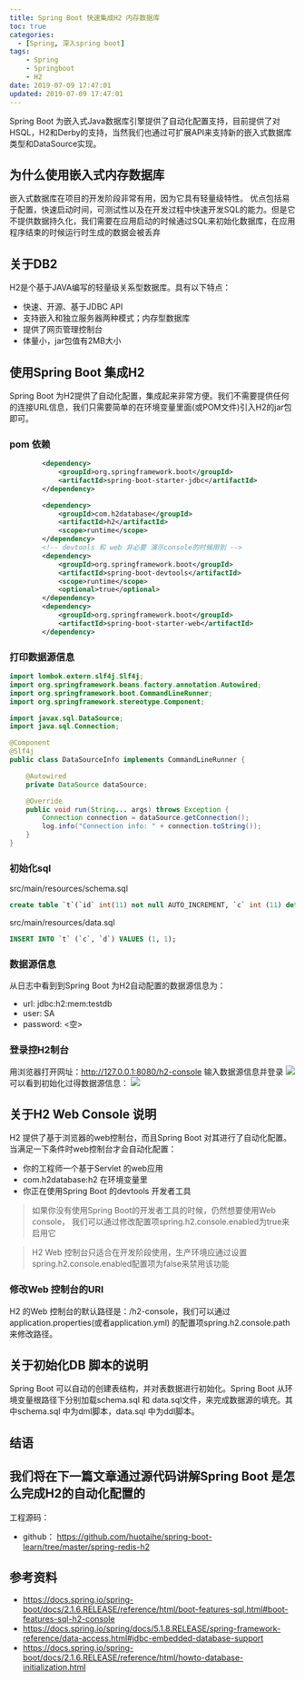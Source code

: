 ```yaml
---
title: Spring Boot 快速集成H2 内存数据库
toc: true
categories:
  - [Spring, 深入spring boot]
tags:
    - Spring 
    - Springboot 
    - H2 
date: 2019-07-09 17:47:01
updated: 2019-07-09 17:47:01
---
```


Spring Boot 为嵌入式Java数据库引擎提供了自动化配置支持，目前提供了对HSQL，H2和Derby的支持，当然我们也通过可扩展API来支持新的嵌入式数据库类型和DataSource实现。
## 为什么使用嵌入式内存数据库
嵌入式数据库在项目的开发阶段非常有用，因为它具有轻量级特性。 优点包括易于配置，快速启动时间，可测试性以及在开发过程中快速开发SQL的能力。但是它不提供数据持久化，我们需要在应用启动的时候通过SQL来初始化数据库，在应用程序结束的时候运行时生成的数据会被丢弃

<!-- more -->

## 关于DB2

H2是个基于JAVA编写的轻量级关系型数据库。具有以下特点：
- 快速、开源、基于JDBC API
- 支持嵌入和独立服务器两种模式；内存型数据库
- 提供了网页管理控制台
- 体量小，jar包值有2MB大小

## 使用Spring Boot 集成H2
Spring Boot 为H2提供了自动化配置，集成起来非常方便。我们不需要提供任何的连接URL信息，我们只需要简单的在环境变量里面(或POM文件)引入H2的jar包即可。

### pom 依赖
```xml
        <dependency>
            <groupId>org.springframework.boot</groupId>
            <artifactId>spring-boot-starter-jdbc</artifactId>
        </dependency>

        <dependency>
            <groupId>com.h2database</groupId>
            <artifactId>h2</artifactId>
            <scope>runtime</scope>
        </dependency>
        <!-- devtools 和 web 非必要 演示console的时候用到 -->
        <dependency>
            <groupId>org.springframework.boot</groupId>
            <artifactId>spring-boot-devtools</artifactId>
            <scope>runtime</scope>
            <optional>true</optional>
        </dependency>
        <dependency>
            <groupId>org.springframework.boot</groupId>
            <artifactId>spring-boot-starter-web</artifactId>
        </dependency>
```

### 打印数据源信息
```java
import lombok.extern.slf4j.Slf4j;
import org.springframework.beans.factory.annotation.Autowired;
import org.springframework.boot.CommandLineRunner;
import org.springframework.stereotype.Component;

import javax.sql.DataSource;
import java.sql.Connection;

@Component
@Slf4j
public class DataSourceInfo implements CommandLineRunner {

    @Autowired
    private DataSource dataSource;

    @Override
    public void run(String... args) throws Exception {
        Connection connection = dataSource.getConnection();
        log.info("Connection info: " + connection.toString());
    }
}
```
### 初始化sql
src/main/resources/schema.sql
```sql
create table `t`(`id` int(11) not null AUTO_INCREMENT, `c` int (11) default null, `d` int(11) default null, primary key (`id`));
```
src/main/resources/data.sql
```sql
INSERT INTO `t` (`c`, `d`) VALUES (1, 1);
```
### 数据源信息
从日志中看到到Spring Boot 为H2自动配置的数据源信息为：
- url: jdbc:h2:mem:testdb 
- user: SA
- password: <空>

### 登录控H2制台
用浏览器打开网址：http://127.0.0.1:8080/h2-console
输入数据源信息并登录
![](http://images.huotaihe.com/2019-07-15-17-15-50.png)
可以看到初始化过得数据源信息：
![](http://images.huotaihe.com/2019-07-15-17-17-48.png)

## 关于H2 Web Console 说明
H2 提供了基于浏览器的web控制台，而且Spring Boot 对其进行了自动化配置。当满足一下条件时web控制台才会自动化配置：
- 你的工程师一个基于Servlet 的web应用
- com.h2database:h2 在环境变量里
- 你正在使用Spring Boot 的devtools 开发者工具

> 如果你没有使用Spring Boot的开发者工具的时候，仍然想要使用Web console， 我们可以通过修改配置项spring.h2.console.enabled为true来启用它

> H2 Web 控制台只适合在开发阶段使用，生产环境应通过设置spring.h2.console.enabled配置项为false来禁用该功能

### 修改Web 控制台的URI
H2 的Web 控制台的默认路径是：/h2-console，我们可以通过application.properties(或者application.yml) 的配置项spring.h2.console.path 来修改路径。

## 关于初始化DB 脚本的说明
Spring Boot 可以自动的创建表结构，并对表数据进行初始化。Spring Boot 从环境变量根路径下分别加载schema.sql 和 data.sql文件，来完成数据源的填充。其中schema.sql 中为dml脚本，data.sql 中为ddl脚本。

## 结语
我们将在下一篇文章通过源代码讲解Spring Boot 是怎么完成H2的自动化配置的
---
工程源码：
- github： https://github.com/huotaihe/spring-boot-learn/tree/master/spring-redis-h2

## 参考资料
- https://docs.spring.io/spring-boot/docs/2.1.6.RELEASE/reference/html/boot-features-sql.html#boot-features-sql-h2-console
- https://docs.spring.io/spring/docs/5.1.8.RELEASE/spring-framework-reference/data-access.html#jdbc-embedded-database-support
- https://docs.spring.io/spring-boot/docs/2.1.6.RELEASE/reference/html/howto-database-initialization.html